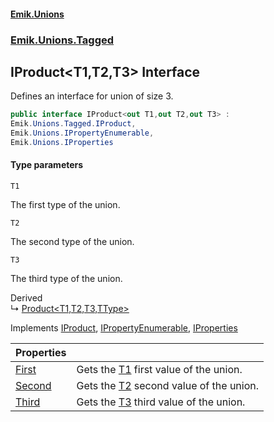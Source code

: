 #### [Emik.Unions](index.md 'index')
### [Emik.Unions.Tagged](Emik.Unions.Tagged.md 'Emik.Unions.Tagged')

## IProduct<T1,T2,T3> Interface

Defines an interface for union of size 3.

```csharp
public interface IProduct<out T1,out T2,out T3> :
Emik.Unions.Tagged.IProduct,
Emik.Unions.IPropertyEnumerable,
Emik.Unions.IProperties
```
#### Type parameters

<a name='Emik.Unions.Tagged.IProduct_T1,T2,T3_.T1'></a>

`T1`

The first type of the union.

<a name='Emik.Unions.Tagged.IProduct_T1,T2,T3_.T2'></a>

`T2`

The second type of the union.

<a name='Emik.Unions.Tagged.IProduct_T1,T2,T3_.T3'></a>

`T3`

The third type of the union.

Derived  
&#8627; [Product&lt;T1,T2,T3,TType&gt;](Product{T1,T2,T3,TType}.md 'Emik.Unions.Tagged.Product<T1,T2,T3,TType>')

Implements [IProduct](IProduct.md 'Emik.Unions.Tagged.IProduct'), [IPropertyEnumerable](IPropertyEnumerable.md 'Emik.Unions.IPropertyEnumerable'), [IProperties](IProperties.md 'Emik.Unions.IProperties')

| Properties | |
| :--- | :--- |
| [First](IProduct{T1,T2,T3}.First.md 'Emik.Unions.Tagged.IProduct<T1,T2,T3>.First') | Gets the [T1](IProduct{T1,T2,T3}.md#Emik.Unions.Tagged.IProduct_T1,T2,T3_.T1 'Emik.Unions.Tagged.IProduct<T1,T2,T3>.T1') first value of the union. |
| [Second](IProduct{T1,T2,T3}.Second.md 'Emik.Unions.Tagged.IProduct<T1,T2,T3>.Second') | Gets the [T2](IProduct{T1,T2,T3}.md#Emik.Unions.Tagged.IProduct_T1,T2,T3_.T2 'Emik.Unions.Tagged.IProduct<T1,T2,T3>.T2') second value of the union. |
| [Third](IProduct{T1,T2,T3}.Third.md 'Emik.Unions.Tagged.IProduct<T1,T2,T3>.Third') | Gets the [T3](IProduct{T1,T2,T3}.md#Emik.Unions.Tagged.IProduct_T1,T2,T3_.T3 'Emik.Unions.Tagged.IProduct<T1,T2,T3>.T3') third value of the union. |
